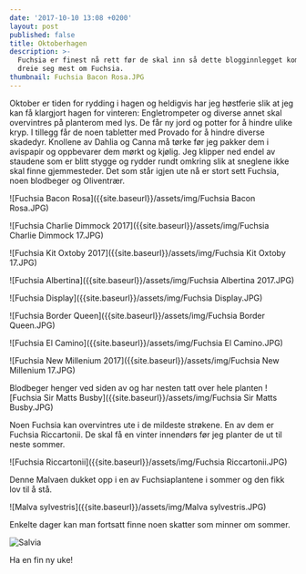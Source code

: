```yaml
---
date: '2017-10-10 13:08 +0200'
layout: post
published: false
title: Oktoberhagen
description: >-
  Fuchsia er finest nå rett før de skal inn så dette blogginnlegget kommer til å
  dreie seg mest om Fuchsia.
thumbnail: Fuchsia Bacon Rosa.JPG
---
```


Oktober er tiden for rydding i hagen og heldigvis har jeg høstferie slik at jeg kan få klargjort hagen for vinteren: Engletrompeter og diverse annet skal overvintres på planterom med lys. De får ny jord og potter for å hindre ulike kryp. I tillegg får de noen tabletter med Provado for å hindre diverse skadedyr. Knollene av Dahlia og Canna må tørke før jeg pakker dem i avispapir og oppbevarer dem mørkt og kjølig. Jeg klipper ned endel av staudene som er blitt stygge og rydder rundt omkring slik at sneglene ikke skal finne gjemmesteder. Det som står igjen ute nå er stort sett Fuchsia, noen blodbeger og Oliventrær. 

![Fuchsia Bacon Rosa]({{site.baseurl}}/assets/img/Fuchsia Bacon Rosa.JPG)

![Fuchsia Charlie Dimmock 2017]({{site.baseurl}}/assets/img/Fuchsia Charlie Dimmock 17.JPG)

![Fuchsia Kit Oxtoby 2017]({{site.baseurl}}/assets/img/Fuchsia Kit Oxtoby 17.JPG)

![Fuchsia Albertina]({{site.baseurl}}/assets/img/Fuchsia Albertina 2017.JPG)

![Fuchsia Display]({{site.baseurl}}/assets/img/Fuchsia Display.JPG)

![Fuchsia Border Queen]({{site.baseurl}}/assets/img/Fuchsia Border  Queen.JPG)

![Fuchsia El Camino]({{site.baseurl}}/assets/img/Fuchsia El Camino.JPG)

![Fuchsia New Millenium 2017]({{site.baseurl}}/assets/img/Fuchsia New Millenium 17.JPG)

Blodbeger henger ved siden av og har nesten tatt over hele planten
![Fuchsia Sir Matts Busby]({{site.baseurl}}/assets/img/Fuchsia Sir Matts Busby.JPG)

Noen Fuchsia kan overvintres ute i de mildeste strøkene. En av dem er Fuchsia Riccartonii. De skal få en vinter innendørs før jeg planter de ut til neste sommer.

![Fuchsia Riccartonii]({{site.baseurl}}/assets/img/Fuchsia Riccartonii.JPG)

Denne Malvaen dukket opp i en av Fuchsiaplantene i sommer og den fikk lov til å stå. 

![Malva sylvestris]({{site.baseurl}}/assets/img/Malva sylvestris.JPG)

Enkelte dager kan man fortsatt finne noen skatter som minner om sommer.

![Salvia]({{site.baseurl}}/assets/img/Salvie.JPG)

Ha en fin ny uke!
